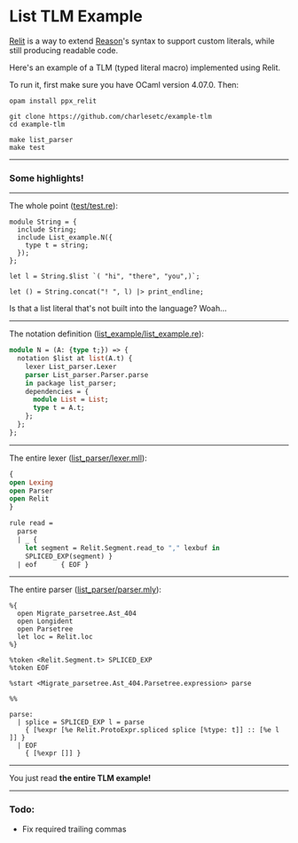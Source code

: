
# List TLM Example

[Relit](https://github.com/cyrus-/relit) is a way to extend [Reason](http://reasonml.github.io/)'s syntax to support custom literals, while still producing readable code.

Here's an example of a TLM (typed literal macro) implemented using Relit.

To run it, first make sure you have OCaml version 4.07.0. Then:

```
opam install ppx_relit

git clone https://github.com/charlesetc/example-tlm
cd example-tlm

make list_parser
make test
```

---

### Some highlights!

---

The whole point ([test/test.re](test/test.re)):

```reason
module String = {
  include String;
  include List_example.N({
    type t = string;
  });
};

let l = String.$list `( "hi", "there", "you",)`;

let () = String.concat("! ", l) |> print_endline;
```

Is that a list literal that's not built into the language? Woah...

---

The notation definition ([list_example/list_example.re](list_example/list_example.re)):

```ocaml
module N = (A: {type t;}) => {
  notation $list at list(A.t) {
    lexer List_parser.Lexer
    parser List_parser.Parser.parse
    in package list_parser;
    dependencies = {
      module List = List;
      type t = A.t;
    };
  };
};
```
---

The entire lexer ([list_parser/lexer.mll](list_parser/lexer.mll)):

```ocaml
{
open Lexing
open Parser
open Relit
}

rule read =
  parse
  | _ {
    let segment = Relit.Segment.read_to "," lexbuf in
    SPLICED_EXP(segment) }
  | eof      { EOF }
```

---

The entire parser ([list_parser/parser.mly](list_parser/parser.mly)):


```reason
%{
  open Migrate_parsetree.Ast_404
  open Longident
  open Parsetree
  let loc = Relit.loc
%}

%token <Relit.Segment.t> SPLICED_EXP
%token EOF

%start <Migrate_parsetree.Ast_404.Parsetree.expression> parse

%%

parse:
  | splice = SPLICED_EXP l = parse
    { [%expr [%e Relit.ProtoExpr.spliced splice [%type: t]] :: [%e l ]] }
  | EOF
    { [%expr []] }
```

---

You just read **the entire TLM example!**

---

### Todo:

* Fix required trailing commas
